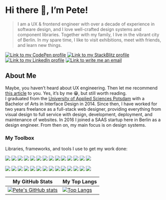 # Hi there 👋, I’m Pete!

> I am a UX & frontend engineer with over a decade of experience in software design, and I love well-crafted design systems and component libraries. 
Together with my family, I live in the vibrant city of Berlin. In my spare time, I like to visit exhibitions, meet with friends, and learn new things.

[![Link to my CodePen profile](https://img.shields.io/static/v1?label=CodePen&message=@pdxiii&style=social&logo=codepen)](https://codepen.io/PDXIII)
[![Link to my StackBlitz profile](https://img.shields.io/static/v1?label=StackBlitz&message=@pdxiii&style=social&logo=stackblitz)](https://stackblitz.com/@PDXIII)
[![Link to my LinkedIn profile](https://img.shields.io/static/v1?label=LinkedIn&message=@pdxiii&style=social&logo=linkedin)](https://linkedin.com/in/pdxiii)
[![Link to write me an email](https://img.shields.io/static/v1?label=email&message=sekan.pete@gmail.com&style=social&logo=gmail)](mailto:sekan.pete@gmail.com)


## About Me

Maybe, you haven’t heard about UX engineering. Then let me recommend [this article](https://petersekan.de/thoughts/ux-engineer/) to you. Yes, it’s by me 😁, but still worth reading.  
I graduated from the [University of Applied Sciences Potsdam](https://www.fh-potsdam.de/en) with a Bachelor of Arts in Interface Design in 2014. Since then, I have worked for two years freelance as a full-stack web designer, providing everything from visual design to full service with design, development, deployment, and maintenance of websites. In 2016 I joined a SAAS startup here in Berlin as a design engineer. From then on, my main focus is on design systems.

### My Toolbox

Libraries, frameworks, and tools I use to get my work done:

![](https://img.shields.io/static/v1?style=flat-square&color=orange&logoColor=white&label=code&logo=html5&message=HTML5)
![](https://img.shields.io/static/v1?style=flat-square&color=orange&logoColor=white&label=code&logo=css3&message=CSS3)
![](https://img.shields.io/static/v1?style=flat-square&color=orange&logoColor=white&label=code&logo=javascript&message=JavaScript)
![](https://img.shields.io/static/v1?style=flat-square&color=orange&logoColor=white&label=code&logo=nodedotjs&message=NodeJS)
![](https://img.shields.io/static/v1?style=flat-square&color=orange&logoColor=white&label=code&logo=react&message=ReactJS)
![](https://img.shields.io/static/v1?style=flat-square&color=orange&logoColor=white&label=code&logo=express&message=ExpressJS)
![](https://img.shields.io/static/v1?style=flat-square&color=orange&logoColor=white&label=code&logo=tailwindcss&message=TailwindCSS)
![](https://img.shields.io/static/v1?style=flat-square&color=orange&logoColor=white&label=code&logo=animejs&message=AnimeJS)
![](https://img.shields.io/static/v1?style=flat-square&color=orange&logoColor=white&label=code&logo=mongodb&message=MongoDB)
![](https://img.shields.io/static/v1?style=flat-square&color=orange&logoColor=white&label=code&logo=bootstrap&message=Bootstrap)
![](https://img.shields.io/static/v1?style=flat-square&color=orange&logoColor=white&label=code&logo=astro&message=Astro)
![](https://img.shields.io/static/v1?style=flat-square&color=orange&logoColor=white&label=code&logo=vite&message=ViteJS)
![](https://img.shields.io/static/v1?style=flat-square&color=orange&logoColor=white&label=code&logo=svelte&message=SvelteJS)
![](https://img.shields.io/static/v1?style=flat-square&color=orange&logoColor=white&label=code&logo=markdown&message=Markdown)

![](https://img.shields.io/static/v1?style=flat-square&color=orange&logoColor=white&label=tool&logo=visualstudiocode&message=VSCode)
![](https://img.shields.io/static/v1?style=flat-square&color=orange&logoColor=white&label=tool&logo=git&message=Git)
![](https://img.shields.io/static/v1?style=flat-square&color=orange&logoColor=white&label=tool&logo=npm&message=NPM)
![](https://img.shields.io/static/v1?style=flat-square&color=orange&logoColor=white&label=tool&logo=sketch&message=Sketch)
![](https://img.shields.io/static/v1?style=flat-square&color=orange&logoColor=white&label=tool&logo=figma&message=Figma)
![](https://img.shields.io/static/v1?style=flat-square&color=orange&logoColor=white&label=tool&logo=postman&message=Postman)
![](https://img.shields.io/static/v1?style=flat-square&color=orange&logoColor=white&label=tool&logo=mongodb&message=MongoDBCompass)
![](https://img.shields.io/static/v1?style=flat-square&color=orange&logoColor=white&label=tool&logo=jira&message=Jira)
![](https://img.shields.io/static/v1?style=flat-square&color=orange&logoColor=white&label=tool&logo=trello&message=Trello)
![](https://img.shields.io/static/v1?style=flat-square&color=orange&logoColor=white&label=tool&logo=miro&message=Miro)
![](https://img.shields.io/static/v1?style=flat-square&color=orange&logoColor=white&label=tool&logo=notion&message=Notion)
![](https://img.shields.io/static/v1?style=flat-square&color=orange&logoColor=white&label=tool&logo=adobecreativecloud&message=AdobeCC)
![](https://img.shields.io/static/v1?style=flat-square&color=orange&logoColor=white&label=tool&logo=microsoftoffice&message=MSOffice)
![](https://img.shields.io/static/v1?style=flat-square&color=orange&logoColor=white&label=tool&logo=googledrive&message=GoogleDrive)

| My GitHub Stats | My Top Langs |
|---|---|
| [![Pete's GitHub stats](https://github-readme-stats.vercel.app/api?username=pdxiii&show_icons=true&hide_title=true&theme=swift)](https://github.com/pdxiii/github-readme-stats) | [![Top Langs](https://github-readme-stats.vercel.app/api/top-langs/?username=pdxiii&layout=compact&hide_title=true&theme=swift)](https://github.com/pdxiii/github-readme-stats) |
